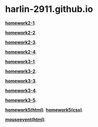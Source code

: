 # harlin-2911.github.io

[**homework2-1**](https://harlin-2911.github.io/homework2-1.html).


[**homework2-2**](https://harlin-2911.github.io/homework2-2.html). 


[**homework2-3**](https://harlin-2911.github.io/homework2-3.html). 


[**homework2-4**](https://harlin-2911.github.io/homework2-4.html). 


[**homework3-1**](https://harlin-2911.github.io/homework3-1.png). 


[**homework3-2**](https://harlin-2911.github.io/homework3-2.PNG). 


[**homework3-3**](https://harlin-2911.github.io/homework3-3(1).png). 


[**homework3-4**](https://harlin-2911.github.io/homework3-4(1).png). 


[**homework3-5**](https://harlin-2911.github.io/homework3-5.png). 


[**homework5(html)**](https://harlin-2911.github.io/homework5.html). 
[**homework5(css)**](https://harlin-2911.github.io/homework5.css). 


[**mouseevent(html)**](https://harlin-2911.github.io/mouseevent.html). 

